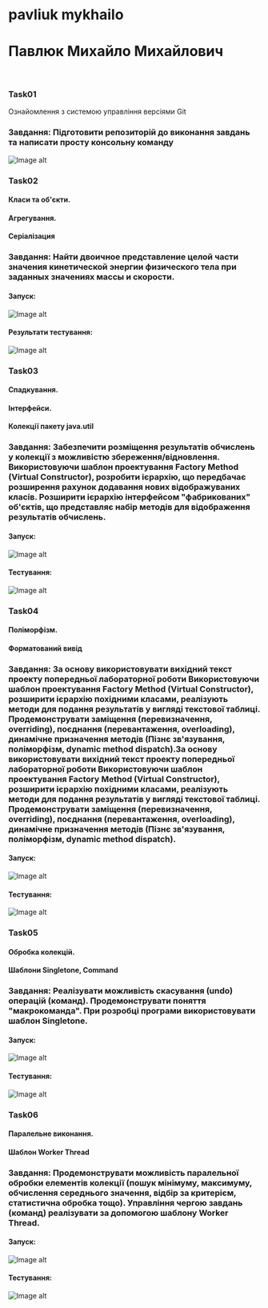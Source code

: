 # pavliuk mykhailo
# Павлюк Михайло Михайлович 
<br/>

### Task01
Ознайомлення з системою управління версіями Git
### Завдання: Підготовити репозиторій до виконання завдань та написати просту консольну команду

![Image alt](https://github.com/m1r4sh/pavliuk_mykhailo/blob/main/progrram.png)
### Task02
#### Класи та об'єкти.<br/>
#### Агрегування.<br/>
#### Серіалізация<br/>

### Завдання: Найти двоичное представление целой части значения кинетической энергии физического тела при заданных значениях массы и скорости.
####  Запуск:
![Image alt](https://github.com/m1r4sh/pavliuk_mykhailo/blob/main/prorgam2.png)
####  Результати тестування:
![Image alt](https://github.com/m1r4sh/pavliuk_mykhailo/blob/main/testing.png)

### Task03
#### Спадкування.
#### Інтерфейси.
#### Колекції пакету java.util
### Завдання: Забезпечити розміщення результатів обчислень у колекції з можливістю збереження/відновлення. Використовуючи шаблон проектування Factory Method (Virtual Constructor), розробити ієрархію, що передбачає розширення рахунок додавання нових відображуваних класів. Розширити ієрархію інтерфейсом "фабрикованих" об'єктів, що представляє набір методів для відображення результатів обчислень.
####  Запуск:
![Image alt](https://github.com/m1r4sh/pavliuk_mykhailo/blob/main/Screenshot_1.png)
####  Тестування:
![Image alt](https://github.com/m1r4sh/pavliuk_mykhailo/blob/main/Screenshot_16.png)
### Task04
#### Поліморфізм.
#### Форматований вивід
###  Завдання: За основу використовувати вихідний текст проекту попередньої лабораторної роботи Використовуючи шаблон проектування Factory Method (Virtual Constructor), розширити ієрархію похідними класами, реалізують методи для подання результатів у вигляді текстової таблиці. Продемонструвати заміщення (перевизначення, overriding), поєднання (перевантаження, overloading), динамічне призначення методів (Пізнє зв'язування, поліморфізм, dynamic method dispatch).За основу використовувати вихідний текст проекту попередньої лабораторної роботи Використовуючи шаблон проектування Factory Method (Virtual Constructor), розширити ієрархію похідними класами, реалізують методи для подання результатів у вигляді текстової таблиці. Продемонструвати заміщення (перевизначення, overriding), поєднання (перевантаження, overloading), динамічне призначення методів (Пізнє зв'язування, поліморфізм, dynamic method dispatch).
#### Запуск:
![Image alt](https://github.com/m1r4sh/pavliuk_mykhailo/blob/main/task04m.png)
#### Тестування:
![Image alt](https://github.com/m1r4sh/pavliuk_mykhailo/blob/main/04test.png)
### Task05
#### Обробка колекцій.
#### Шаблони Singletone, Command
###  Завдання: Реалізувати можливість скасування (undo) операцій (команд). Продемонструвати поняття "макрокоманда". При розробці програми використовувати шаблон Singletone.
#### Запуск:
![Image alt](https://github.com/m1r4sh/pavliuk_mykhailo/blob/main/Screenshot_4.png)
#### Тестування:
![Image alt](https://github.com/m1r4sh/pavliuk_mykhailo/blob/main/Screenshot_5.png)
### Task06
#### Паралельне виконання.
#### Шаблон Worker Thread
###  Завдання: Продемонструвати можливість паралельної обробки елементів колекції (пошук мінімуму, максимуму, обчислення середнього значення, відбір за критерієм, статистична обробка тощо). Управління чергою завдань (команд) реалізувати за допомогою шаблону Worker Thread.
#### Запуск:
![Image alt](https://github.com/m1r4sh/pavliuk_mykhailo/blob/main/image%20(6).png)
#### Тестування:
![Image alt](https://github.com/m1r4sh/pavliuk_mykhailo/blob/main/image%20(7).png)




